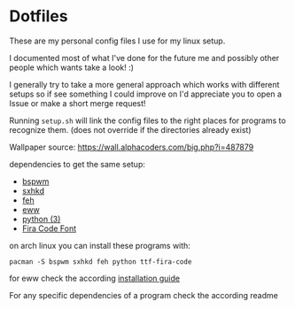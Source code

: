 # Dotfiles

These are my personal config files I use for my linux setup.

I documented most of what I've done for the future me and possibly other people which wants take a look! :)

I generally try to take a more general approach which works with different setups so if see something I could improve on I'd appreciate you to open a Issue or make a short merge request!

Running `setup.sh` will link the config files to the right places for programs to recognize them.
(does not override if the directories already exist)

Wallpaper source: 
https://wall.alphacoders.com/big.php?i=487879


dependencies to get the same setup:
- [bspwm](https://github.com/baskerville/bspwm)
- [sxhkd](https://github.com/baskerville/sxhkd)
- [feh](https://feh.finalrewind.org/)
- [eww](https://github.com/elkowar/eww)
- [python (3)](https://www.python.org/)
- [Fira Code Font](https://github.com/tonsky/FiraCode)

on arch linux you can install these programs with:

`pacman -S bspwm sxhkd feh python ttf-fira-code`

for eww check the according [installation guide](https://elkowar.github.io/eww/)

For any specific dependencies of a program check the according readme